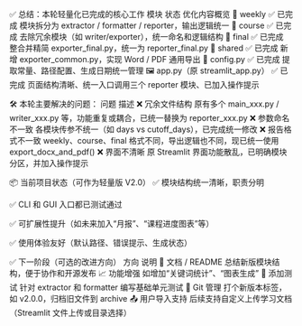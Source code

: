 ✅ 总结：本轮轻量化已完成的核心工作
模块	状态	优化内容概览
📁 weekly	✅ 已完成	模块拆分为 extractor / formatter / reporter，输出逻辑统一
📁 course	✅ 已完成	去除冗余模块（如 writer/exporter），统一命名和逻辑结构
📁 final	✅ 已完成	整合并精简 exporter_final.py，统一为 reporter_final.py
📁 shared	✅ 已完成	新增 exporter_common.py，实现 Word / PDF 通用导出
📁 config.py	✅ 已完成	提取常量、路径配置、生成日期统一管理
🖼️ app.py（原 streamlit_app.py）	✅ 已完成	页面结构清晰、统一入口调用三个 reporter 模块、已加入操作提示

🛠️ 本轮主要解决的问题：
问题	描述
❌ 冗余文件结构	原有多个 main_xxx.py / writer_xxx.py 等，功能重复或耦合，已统一替换为 reporter_xxx.py
❌ 参数命名不一致	各模块传参不统一（如 days vs cutoff_days），已完成统一修改
❌ 报告格式不一致	weekly、course、final 格式不同，导出逻辑也不同，现已统一使用 export_docx_and_pdf()
❌ 界面不清晰	原 Streamlit 界面功能散乱，已明确模块分区，并加入操作提示

📦 当前项目状态（可作为轻量版 V2.0）
✅ 模块结构统一清晰，职责分明

✅ CLI 和 GUI 入口都已测试通过

✅ 可扩展性提升（如未来加入“月报”、“课程进度图表”等）

✅ 使用体验友好（默认路径、错误提示、生成状态）

✅ 下一阶段（可选的改进方向）
方向	说明
📁 文档 / README	总结新版模块结构，便于协作和开源发布
📈 功能增强	如增加“关键词统计”、“图表生成”
🧪 添加测试	针对 extractor 和 formatter 编写基础单元测试
🔄 Git 管理	打个新版本标签，如 v2.0.0，归档旧文件到 archive
📤 用户导入支持	后续支持自定义上传学习文档（Streamlit 文件上传或目录选择）